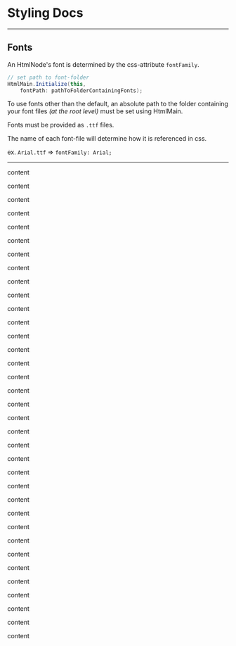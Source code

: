 # Styling Docs

---

## Fonts

An HtmlNode's font is determined by the css-attribute `fontFamily`.
```cs 
// set path to font-folder
HtmlMain.Initialize(this,
    fontPath: pathToFolderContainingFonts);
```
To use fonts other than the default, an absolute path to the folder containing your font files *(at the root level)* must be set using HtmlMain.

Fonts must be provided as `.ttf` files.

The name of each font-file will determine how it is referenced in css.

ex. `Arial.ttf` => `fontFamily: Arial;`

---

content

content

content

content

content

content

content

content

content

content

content

content

content

content

content

content

content

content

content

content

content

content

content

content

content

content

content

content

content

content

content

content

content

content

content

